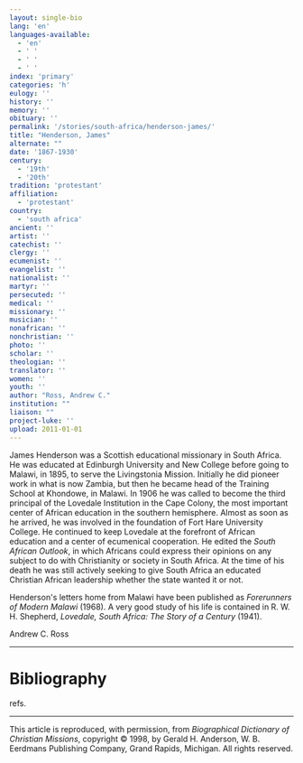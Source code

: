 ```yaml
---
layout: single-bio
lang: 'en'
languages-available:
  - 'en'
  - ' '
  - ' '
  - ' '
index: 'primary'
categories: 'h'
eulogy: ''
history: ''
memory: ''
obituary: ''
permalink: '/stories/south-africa/henderson-james/'
title: "Henderson, James"
alternate: ""
date: '1867-1930'
century:
  - '19th'
  - '20th'
tradition: 'protestant'
affiliation:
  - 'protestant'
country:
  - 'south africa'
ancient: ''
artist: ''
catechist: ''
clergy: ''
ecumenist: ''
evangelist: ''
nationalist: ''
martyr: ''
persecuted: ''
medical: ''
missionary: ''
musician: ''
nonafrican: ''
nonchristian: ''
photo: ''
scholar: ''
theologian: ''
translator: ''
women: ''
youth: ''
author: "Ross, Andrew C."
institution: ""
liaison: ""
project-luke: ''
upload: 2011-01-01
---
```




James Henderson was a Scottish educational missionary in South Africa. He was educated at Edinburgh University and New College before going to Malawi, in 1895, to serve the Livingstonia Mission. Initially he did pioneer work in what is now Zambia, but then he became head of the Training School at Khondowe, in Malawi. In 1906 he was called to become the third principal of the Lovedale Institution in the Cape Colony, the most important center of African education in the southern hemisphere. Almost as soon as he arrived, he was involved in the foundation of Fort Hare University College. He continued to keep Lovedale at the forefront of African education and a center of ecumenical cooperation. He edited the *South African Outlook*, in which Africans could express their opinions on any subject to do with Christianity or society in South Africa. At the time of his death he was still actively seeking to give South Africa an educated Christian African leadership whether the state wanted it or not.

Henderson's letters home from Malawi have been published as *Forerunners of Modern Malawi* (1968). A very good study of his life is contained in R. W. H. Shepherd, *Lovedale, South Africa: The Story of a Century* (1941).

Andrew C. Ross

---

# Bibliography

refs.

---

This article is reproduced, with permission, from *Biographical Dictionary of Christian Missions*, copyright © 1998, by Gerald H. Anderson, W. B. Eerdmans Publishing Company, Grand Rapids, Michigan. All rights reserved.